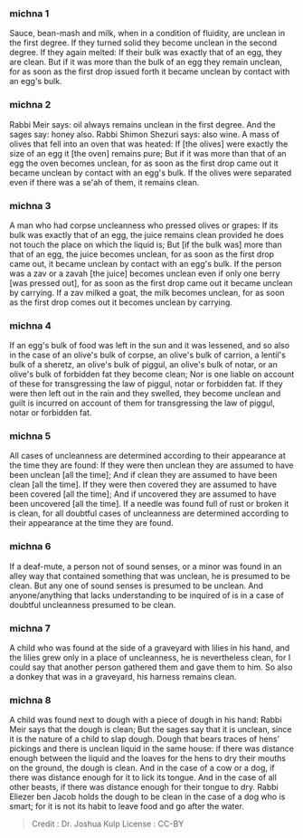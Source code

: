 
### michna 1
Sauce, bean-mash and milk, when in a condition of fluidity, are unclean in the first degree. If  they turned solid they become unclean in the second degree. If they again melted: If their bulk was exactly that of an egg, they are clean. But if it was more than the bulk of an egg they remain unclean, for as soon as the first drop issued forth it became unclean by contact with an egg's bulk.

### michna 2
Rabbi Meir says: oil always remains unclean in the first degree. And the sages say: honey also. Rabbi Shimon Shezuri says: also wine. A mass of olives that fell into an oven that was heated: If [the olives] were exactly the size of an egg it [the oven] remains pure; But if it was more than that of an egg the oven becomes unclean, for as soon as the first drop came out it became unclean by contact with an egg's bulk. If the olives were separated even if there was a se'ah of them, it remains clean.

### michna 3
A man who had corpse uncleanness who pressed olives or grapes: If its bulk was exactly that of an egg, the juice remains clean provided he does not touch the place on which the liquid is; But [if the bulk was] more than that of an egg, the juice becomes unclean, for as soon as the first drop came out, it became unclean by contact with an egg's bulk. If the person was a zav or a zavah [the juice] becomes unclean even if only one berry [was pressed out], for as soon as the first drop came out it became unclean by carrying. If a zav milked a goat, the milk becomes unclean, for as soon as the first drop comes out it becomes unclean by carrying.

### michna 4
If an egg's bulk of food was left in the sun and it was lessened,  and so also in the case of an olive's bulk of corpse, an olive's bulk of carrion, a lentil's bulk of a sheretz, an olive's bulk of piggul, an olive's bulk of notar, or an olive's bulk of forbidden fat they become clean; Nor is one liable on account of these for transgressing the law of piggul, notar or forbidden fat. If they were then left out in the rain and they swelled, they become unclean and guilt is incurred on account of them for transgressing the law of piggul, notar or forbidden fat.

### michna 5
All cases of uncleanness are determined according to their appearance at the time they are found: If they were then unclean they are assumed to have been unclean [all the time]; And if clean they are assumed to have been clean [all the time]. If they were then covered they are assumed to have been covered [all the time]; And if uncovered they are assumed to have been uncovered [all the time]. If a needle was found full of rust or broken it is clean, for all doubtful cases of uncleanness are determined according to their appearance at the time they are found.

### michna 6
If a deaf-mute, a person not of sound senses, or a minor was found in an alley way   that contained something that was unclean, he is presumed to be clean. But any one of sound senses is presumed to be unclean. And anyone/anything that lacks understanding to be inquired of is in a case of doubtful uncleanness presumed to be clean.

### michna 7
A child who was found at the side of a graveyard with lilies in his hand, and the lilies grew only in a place of uncleanness, he is nevertheless clean, for I could say that another person gathered them and gave them to him. So also a donkey that was in a graveyard, his harness remains clean.

### michna 8
A child  was found next to dough with a piece of dough in his hand: Rabbi Meir says that the dough  is clean; But the sages say that it is unclean, since it is the nature of a child to slap dough. Dough that bears traces of hens’ pickings and there is unclean liquid in the same house: if there was distance enough between the liquid and the loaves for the hens to dry their mouths on the ground, the dough is clean. And in the case of a cow or a dog, if there was distance enough for it to lick its tongue. And in the case of all other beasts, if there was distance enough for their tongue to dry. Rabbi Eliezer ben Jacob holds the dough to be clean in the case of a dog who is smart; for it is not its habit to leave food and go after the water.

>Credit : Dr. Joshua Kulp
>License : CC-BY